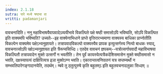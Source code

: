```yaml
---
index: 2.1.18
sutra: पारे मध्ये षष्ठ्या वा
vritti: padamanjari
---
```


  वावचनादिति। ननु महाविभाषयैवापवादेऽव्ययीभावे विकल्पिते पक्षे षष्ठी समासोऽपि भविष्यति, सोऽपि विकल्पित इति वाक्यमपि भविष्यति? उच्यते--इह वाक्येनाभिधाने प्राप्ते वृत्तिरारभ्यमाणा वाक्यस्य बाधिका प्राप्नोतीति विकल्पेन वाक्यमेव पक्षेऽभ्यनुज्ञायते। तत्रापवादविकल्पो वाक्यस्यैव प्रापक इत्युत्सर्गस्य नित्यो बाधकः स्याद्, वावचनात्सोऽपि पक्षेऽभ्यनुज्ञायत इति त्रैरूप्यसिध्दिः। एतदेव वावचनं ज्ञपकम्--यत्रोत्सर्गापवादौ महाविभाषया विकल्पितौ तत्रापवादेन मुक्ते उत्सर्गो न भवतीति। तेन पूर्वं कायस्येत्यत्रैकदेशिसमासेन मुक्ते षष्ठीसमासो न भवति, दक्षस्यापत्यं दाक्षिरित्यत्र इञा मुक्तेऽण्न भवति। एकारान्तत्वनिपातनं यत्र सप्तम्यर्थो न सम्भवतिपारेगङ्गादानयेति, तदर्थम्। म्बवे तु ठ्तुत्पुरुषे कृति बहुलम्ऽ इति बहुलवचनादलुका सिध्दम् ॥